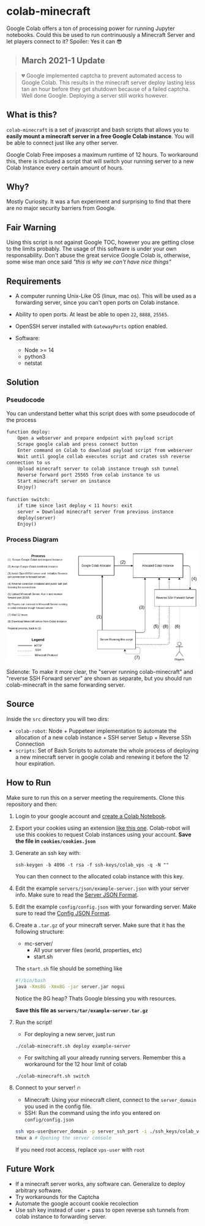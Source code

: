 # colab-minecraft

Google Colab offers a ton of processing power for running Jupyter notebooks. Could this be used to run contrinuously a Minecraft Server and let players connect to it? Spoiler: Yes it can :sunglasses:

> ## March 2021-1 Update

> :broken_heart: Google implemented captcha to prevent automated access to Google Colab. This results in the minecraft server deploy lasting less tan an hour before they get shutdown because of a failed captcha. Well done Google. Deploying a server still works however. 



## What is this?
`colab-minecraft` is a set of javascript and bash scripts that allows you to **easily mount a minecraft server in a free Google Colab instance**. You will be able to connect just like any other server. 

Google Colab Free imposes a maximum runtime of 12 hours. To workaround this, there is included a script that will switch your running server to a new Colab Instance every certain amount of hours.


## Why?

Mostly Curiosity. It was a fun experiment and surprising to find that there are no major security barriers from Google. 

## Fair Warning

Using this script is not against Google TOC, however you are getting close to the limits probably. The usage of this software is under your own responsability. Don't abuse the great service Google Colab is, otherwise, some wise man once said  *"this is why we can't have nice things"*

## Requirements
* A computer running Unix-Like OS (linux, mac os). This will be used as a forwarding server, since you can't open ports on Colab instance.
* Ability to open ports. At least be able to open `22`, `8888`, `25565`. 
* OpenSSH server installed with `GatewayPorts` option enabled.

* Software:
    * Node >= 14
    * python3
    * netstat


## Solution
### Pseudocode
You can understand better what this script does with some pseudocode of the process
```
function deploy:
    Open a webserver and prepare endpoint with payload script
    Scrape google calab and press connect button
    Enter command on Colab to download payload script from webserver
    Wait until google collab executes script and crates ssh reverse connection to us
    Upload minecraft server to colab instance trough ssh tunnel
    Reverse forward port 25565 from colab instance to us
    Start minecraft server on instance
    Enjoy()

function switch:
    if time since last deploy < 11 hours: exit
    server = Download minecraft server from previous instance
    deploy(server)
    Enjoy()
```

### Process Diagram

![process-diagram](docs/process-diagram.png)



Sidenote: To make it more clear, the "server running colab-minecraft" and "reverse SSH Forward server" are shown as separate, but you should run colab-minecraft in the same forwarding server.



## Source

Inside the `src` directory you will two dirs:
* `colab-robot`:  Node + Puppeteer implementation to automate the allocation of a new colab instance + SSH server Setup + Reverse SSh Connection
* `scripts`: Set of Bash Scripts to automate the whole process of deploying a new
minecraft server in google colab and renewing it before the 12 hour expiration.





## How to Run

Make sure to run this on a server meeting the requirements. Clone this repository and then:
1. Login to your google account and [create a Colab Notebook](https://colab.research.google.com/?hl=es#create=true).
2. Export your cookies using an extension [like this one](https://chrome.google.com/webstore/detail/%E3%82%AF%E3%83%83%E3%82%AD%E3%83%BCjson%E3%83%95%E3%82%A1%E3%82%A4%E3%83%AB%E5%87%BA%E5%8A%9B-for-puppet/nmckokihipjgplolmcmjakknndddifde). Colab-robot will use this
cookies to request Colab instances using your account. **Save the file in `cookies/cookies.json`**
3. Generate an ssh key with:     
    ```
    ssh-keygen -b 4096 -t rsa -f ssh-keys/colab_vps -q -N ""
    ```
    You can then connect to the allocated colab instance with this key.

4. Edit the example `servers/json/example-server.json` with your server info. Make sure to read the [Server JSON Format](servers/json/readme.md).

5. Edit the example `config/config.json` with your forwarding server. Make sure to read the [Config JSON Format](config/readme.md).


6. Create a `.tar.gz`  of your minecraft server. Make sure that it has the following structure: 
    - mc-server/
        - All your server files (world, properties, etc)
        - start.sh

    The `start.sh` file should be something like
    ```bash
    #!/bin/bash
    java -Xms8G -Xmx8G -jar server.jar nogui
    ```
    Notice the 8G heap? Thats Google blessing you with resources.
    
    **Save this file as `servers/tar/example-server.tar.gz`**

7. Run the script!
    * For deploying a new server, just run
    ```
    ./colab-minecraft.sh deploy example-server
    ``` 

    * For switching all your already running servers. Remember this a workaround for the 12 hour limit of colab
    ```
    ./colab-minecraft.sh switch
    ```

8. Connect to your server! :fire:
    * Minecraft: Using your minecraft client, connect to the `server_domain`  you used in the config file.
    * SSH: Run the command using the info you entered on `config/config.json`
    ``` bash
    ssh vps-user@server_domain -p server_ssh_port -i ./ssh_keys/colab_vps
    tmux a # Opening the server console
    ```
    If you need root access, replace `vps-user` with  `root`

## Future Work

* If a minecraft server works, any software can. Generalize to deploy arbitrary software. 
* Try workarounds for the Captcha
* Automate the google account cookie recolection
* Use ssh key instead of user + pass to open reverse ssh tunnels from colab instance to forwarding server.